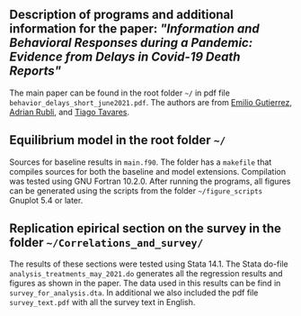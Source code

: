 ## Description of programs and additional information for the paper: *"Information and Behavioral Responses during a Pandemic: Evidence from Delays in Covid-19 Death Reports"*

The main paper can be found in the root folder `~/` in pdf file `behavior_delays_short_june2021.pdf`. The authors are from [Emilio Gutierrez](https://www.emiliogutierrez.net), [Adrian Rubli](https://www.adrianrubli.com), and [Tiago Tavares](http://tgstavares.com/).

## Equilibrium model in the root folder `~/`

Sources for baseline results in `main.f90`. The folder has a `makefile` that compiles sources for both the baseline and model extensions. Compilation was tested using GNU Fortran 10.2.0. After running the programs, all figures can be generated using the scripts from the folder
`~/figure_scripts` Gnuplot 5.4 or later.

## Replication epirical section on the survey in the folder `~/Correlations_and_survey/`

The results of these sections were tested using Stata 14.1. The Stata do-file `analysis_treatments_may_2021.do` generates all the regression results and figures as shown in the paper. The data used in this results can be find in `survey_for_analysis.dta`. 
In additional we also included the pdf file `survey_text.pdf` with all the survey text in English.





